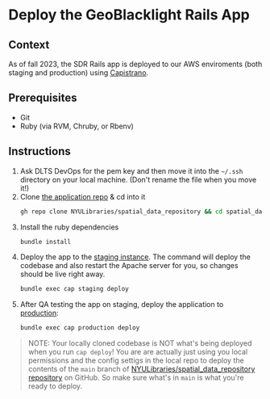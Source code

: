 # Deploy the GeoBlacklight Rails App

## Context 

As of fall 2023, the SDR Rails app is deployed to our AWS enviroments (both staging and production) using [Capistrano](https://capistranorb.com/).

## Prerequisites
- Git
- Ruby (via RVM, Chruby, or Rbenv)


## Instructions
1. Ask DLTS DevOps for the pem key and then move it into the `~/.ssh` directory on your local machine. (Don't rename the file when you move it!)
2. Clone [the application repo](https://github.com/NYULibraries/spatial_data_repository) & cd into it
   ``` sh
   gh repo clone NYULibraries/spatial_data_repository && cd spatial_data_repository
   ```
4. Install the ruby dependencies
   ```sh
   bundle install
   ```
6. Deploy the app to the [staging instance](https://geo-stage.library.nyu.edu/). The command will deploy the codebase and also restart the Apache server for you, so changes should be live right away.
   ```sh
   bundle exec cap staging deploy
   ```
8. After QA testing the app on staging, deploy the application to [production](https://geo.nyu.edu):
    ``` sh
    bundle exec cap production deploy
    ```

> NOTE: Your locally cloned codebase is NOT what's being deployed when you run `cap deploy`! You are are actually just using you local permissions and the config settigs in the local repo to deploy the contents of the `main` branch of [NYULibraries/spatial_data_repository repository](https://github.com/NYULibraries/spatial_data_repository) on GitHub. So make sure what's in `main` is what you're ready to deploy.
